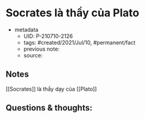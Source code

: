 ---
---

# Socrates là thầy của Plato

- metadata
	- UID: P-210710-2126
	- tags: #created/2021/Jul/10, #permanent/fact 
	- previous note: 
	- source: 

## Notes
[[Socrates]] là thầy dạy của [[Plato]]
## Questions & thoughts:

